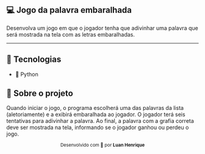 ## 💻 Jogo da palavra embaralhada
<p>Desenvolva um jogo em que o jogador tenha que adivinhar uma palavra que será mostrada na tela com as letras embaralhadas.<p/>
<hr>

## 🚀 Tecnologias 
<ul>
  <li> 🐍 Python</li>
</ul>

## 🎈 Sobre o projeto
<p>Quando iniciar o jogo, o programa escolherá uma das palavras da lista (aletoriamente) e a exibirá embaralhada ao jogador. O jogador terá seis tentativas para adivinhar a palavra. Ao final, a palavra com a grafia correta deve ser mostrada na tela, informando se o jogador ganhou ou perdeu o jogo.<p/>

<div align="center">
  <small>Desenvolvido com 💚 por <b>Luan Henrique</b></small>
</div>
